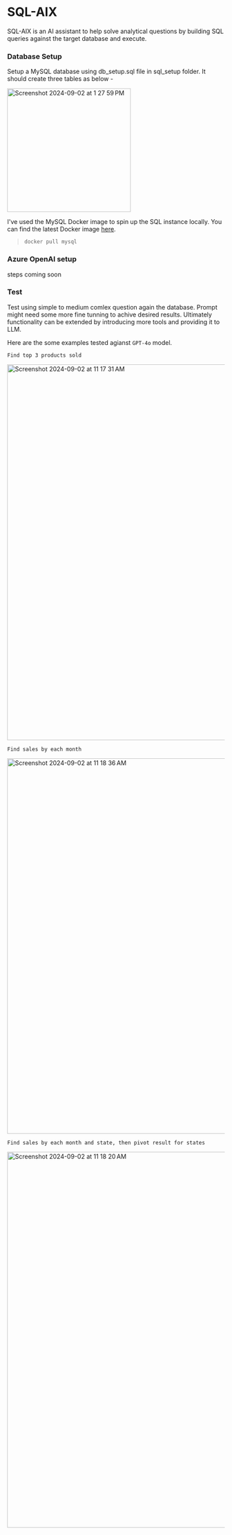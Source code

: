 # SQL-AIX
SQL-AIX is an AI assistant to help solve analytical questions by building SQL queries against the target database and execute.

### Database Setup 
Setup a MySQL database using db_setup.sql file in sql_setup folder. It should create three tables as below -

<img width="286" alt="Screenshot 2024-09-02 at 1 27 59 PM" src="https://github.com/user-attachments/assets/583055d3-4dd5-49b1-8827-4a729d68b0eb">

I've used the MySQL Docker image to spin up the SQL instance locally. You can find the latest Docker image [here](https://hub.docker.com/_/mysql/).

>```docker pull mysql```

### Azure OpenAI setup
steps coming soon

### Test

Test using simple to medium comlex question again the database. Prompt might need some more fine tunning to achive desired results. Ultimately functionality can be extended by introducing more tools and providing it to LLM.

Here are the some examples tested agianst `GPT-4o` model.

`Find top 3 products sold`

<img width="870" alt="Screenshot 2024-09-02 at 11 17 31 AM" src="https://github.com/user-attachments/assets/a0ef7c49-00b3-453f-8986-f195379aea0c">


`Find sales by each month`

<img width="869" alt="Screenshot 2024-09-02 at 11 18 36 AM" src="https://github.com/user-attachments/assets/76101249-a88e-487b-89ad-ee53fb1c0d45">


`Find sales by each month and state, then pivot result for states`

<img width="870" alt="Screenshot 2024-09-02 at 11 18 20 AM" src="https://github.com/user-attachments/assets/7f099e09-9b82-4ba1-af73-f5a443385e9c">
